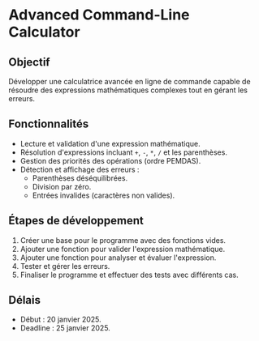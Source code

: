 # Advanced Command-Line Calculator

## Objectif
Développer une calculatrice avancée en ligne de commande capable de résoudre des expressions mathématiques complexes tout en gérant les erreurs.

## Fonctionnalités
- Lecture et validation d'une expression mathématique.
- Résolution d'expressions incluant `+`, `-`, `*`, `/` et les parenthèses.
- Gestion des priorités des opérations (ordre PEMDAS).
- Détection et affichage des erreurs :
  - Parenthèses déséquilibrées.
  - Division par zéro.
  - Entrées invalides (caractères non valides).

## Étapes de développement
1. Créer une base pour le programme avec des fonctions vides.
2. Ajouter une fonction pour valider l'expression mathématique.
3. Ajouter une fonction pour analyser et évaluer l'expression.
4. Tester et gérer les erreurs.
5. Finaliser le programme et effectuer des tests avec différents cas.

## Délais
- Début : 20 janvier 2025.
- Deadline : 25 janvier 2025.
